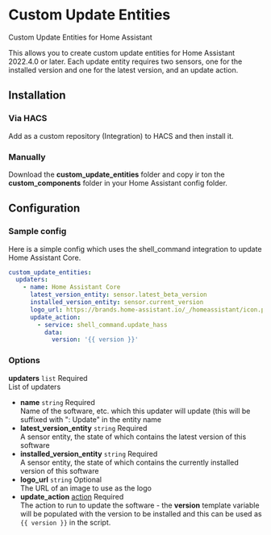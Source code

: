 # Custom Update Entities
Custom Update Entities for Home Assistant

This allows you to create custom update entities for Home Assistant 2022.4.0 or later.
Each update entity requires two sensors, one for the installed version and one for the latest version, and an update action.

## Installation

### Via HACS

Add as a custom repository (Integration) to HACS and then install it.

### Manually

Download the **custom_update_entities** folder and copy ir ton the **custom_components** folder in your Home Assistant config folder.

## Configuration

### Sample config

Here is a simple config which uses the shell_command integration to update Home Assistant Core.

```yaml
custom_update_entities:
  updaters:
    - name: Home Assistant Core
      latest_version_entity: sensor.latest_beta_version
      installed_version_entity: sensor.current_version
      logo_url: https://brands.home-assistant.io/_/homeassistant/icon.png
      update_action:
        - service: shell_command.update_hass
          data:
            version: '{{ version }}'
```

### Options

**updaters** `list` Required  
List of updaters
* **name** `string` Required  
  Name of the software, etc. which this updater will update (this will be suffixed with ": Update" in the entity name
* **latest_version_entity** `string` Required  
  A sensor entity, the state of which contains the latest version of this software
* **installed_version_entity** `string` Required  
  A sensor entity, the state of which contains the currently installed version of this software
* **logo_url** `string` Optional  
  The URL of an image to use as the logo
* **update_action** [action](https://www.home-assistant.io/docs/scripts/) Required  
  The action to run to update the software - the **version** template variable will be populated with the version to be installed and this can be used as `{{ version }}` in the script.
